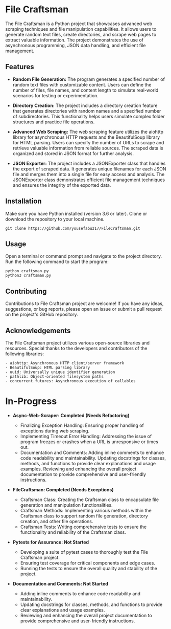 # File Craftsman
The File Craftsman is a Python project that showcases advanced web scraping techniques and file manipulation capabilities. It allows users to generate random text files, create directories, and scrape web pages to extract valuable information. The project demonstrates the use of asynchronous programming, JSON data handling, and efficient file management.

## Features
- **Random File Generation:** The program generates a specified number of random text files with customizable content. Users can define the number of files, file names, and content length to simulate real-world scenarios for testing or experimentation.

- **Directory Creation:** The project includes a directory creation feature that generates directories with random names and a specified number of subdirectories. This functionality helps users simulate complex folder structures and practice file operations.

- **Advanced Web Scraping:** The web scraping feature utilizes the aiohttp library for asynchronous HTTP requests and the BeautifulSoup library for HTML parsing. Users can specify the number of URLs to scrape and retrieve valuable information from reliable sources. The scraped data is organized and stored in JSON format for further analysis.

- **JSON Exporter:** The project includes a JSONExporter class that handles the export of scraped data. It generates unique filenames for each JSON file and merges them into a single file for easy access and analysis. The JSONExporter class demonstrates efficient file management techniques and ensures the integrity of the exported data.

## Installation
Make sure you have Python installed (version 3.6 or later).
Clone or download the repository to your local machine.
```shell
git clone https://github.com/yousefabuz17/FileCraftsman.git
```

## Usage
Open a terminal or command prompt and navigate to the project directory.
Run the following command to start the program:
```shell
python craftsman.py
python3 craftsman.py
```

## Contributing
Contributions to File Craftsman project are welcome! If you have any ideas, suggestions, or bug reports, please open an issue or submit a pull request on the project's GitHub repository.

## Acknowledgements
The File Craftsman project utilizes various open-source libraries and resources. Special thanks to the developers and contributors of the following libraries:
```shell
- aiohttp: Asynchronous HTTP client/server framework 
- BeautifulSoup: HTML parsing library
- uuid: Universally unique identifier generation
- pathlib: Object-oriented filesystem paths
- concurrent.futures: Asynchronous execution of callables
```

# In-Progress
- **Async-Web-Scraper: Completed (Needs Refactoring)**
    - Finalizing Exception Handling: Ensuring proper handling of exceptions during web scraping.
    - Implementing Timeout Error Handling: Addressing the issue of program freezes or crashes when a URL is unresponsive or times out.
    - Documentation and Comments: Adding inline comments to enhance code readability and maintainability. Updating docstrings for classes, methods, and functions to provide clear explanations and usage examples. Reviewing and enhancing the overall project documentation to provide comprehensive and user-friendly instructions.

- **FileCraftsman: Completed (Needs Exceptions)**
    - Craftsman Class: Creating the Craftsman class to encapsulate file generation and manipulation functionalities.
    - Craftsman Methods: Implementing various methods within the Craftsman class to support random file generation, directory creation, and other file operations.
    - Craftsman Tests: Writing comprehensive tests to ensure the functionality and reliability of the Craftsman class.
- **Pytests for Assurance: Not Started**
    - Developing a suite of pytest cases to thoroughly test the File Craftsman project.
    - Ensuring test coverage for critical components and edge cases.
    - Running the tests to ensure the overall quality and stability of the project.
- **Documentation and Comments: Not Started**
    - Adding inline comments to enhance code readability and maintainability.
    - Updating docstrings for classes, methods, and functions to provide clear explanations and usage examples.
    - Reviewing and enhancing the overall project documentation to provide comprehensive and user-friendly instructions.
